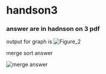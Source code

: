 # handson3
### answer are in hadnson on 3 pdf


output for graph is 
![Figure_2](https://github.com/user-attachments/assets/276d442d-443b-436a-a5d2-965da0d6e3e0)

merge sort answer


![merge answer](https://github.com/user-attachments/assets/be90c0e9-0e8b-4760-a523-1c201c7bd7d4)
